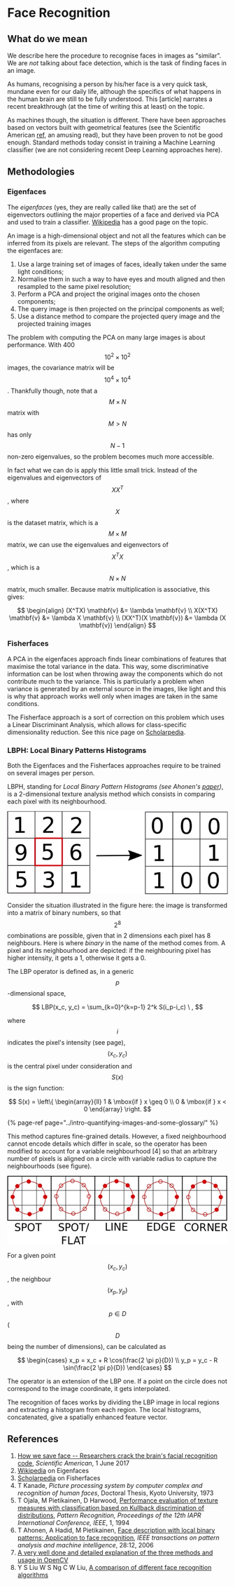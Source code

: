 # Face Recognition

## What do we mean

We describe here the procedure to recognise faces in images as "similar". We are _not_ talking about face detection, which is the task of finding faces in an image.

As humans, recognising a person by his/her face is a very quick task, mundane even for our daily life, although the specifics of what happens in the human brain are still to be fully understood. This \[article\] narrates a recent breakthrough \(at the time of writing this at least\) on the topic.

As machines though, the situation is different. There have been approaches based on vectors built with geometrical features \(see the Scientific American [ref](face-recognition.md#references), an amusing read\), but they have been proven to not be good enough. Standard methods today consist in training a Machine Learning classifier \(we are not considering recent Deep Learning approaches here\).

## Methodologies

### Eigenfaces

The _eigenfaces_ \(yes, they are really called like that\) are the set of eigenvectors outlining the major properties of a face and derived via PCA and used to train a classifier. [Wikipedia](face-recognition.md#references) has a good page on the topic.

An image is a high-dimensional object and not all the features which can be inferred from its pixels are relevant. The steps of the algorithm computing the eigenfaces are:

1. Use a large training set of images of faces, ideally taken under the same light conditions;
2. Normalise them in such a way to have eyes and mouth aligned and then resampled to the same pixel resolution;
3. Perform a PCA and project the original images onto the chosen components;
4. The query image is then projected on the principal components as well;
5. Use a distance method to compare the projected query image and the projected training images

The problem with computing the PCA on many large images is about performance. With 400$$10^2 \times 10^2 $$ images, the covariance matrix will be$$10^4 \times 10^4$$. Thankfully though, note that a$$M \times N$$matrix with $$M > N$$has only$$N-1$$non-zero eigenvalues, so the problem becomes much more accessible.

In fact what we can do is apply this little small trick. Instead of the eigenvalues and eigenvectors of $$XX^T$$, where $$X$$is the dataset matrix, which is a$$M \times M$$matrix, we can use the eigenvalues and eigenvectors of$$X^TX$$, which is a$$N \times N$$matrix, much smaller. Because matrix multiplication is associative, this gives:

$$
\begin{align} (X^TX) \mathbf{v} &= \lambda \mathbf{v} \\ X(X^TX) \mathbf{v} &= \lambda X \mathbf{v} \\ (XX^T)(X \mathbf{v}) &= \lambda (X \mathbf{v}) \end{align}
$$

### Fisherfaces

A PCA in the eigenfaces approach finds linear combinations of features that maximise the total variance in the data. This way, some discriminative information can be lost when throwing away the components which do not contribute much to the variance. This is particularly a problem when variance is generated by an external source in the images, like light and this is why that approach works well only when images are taken in the same conditions.

The Fisherface approach is a sort of correction on this problem which uses a Linear Discriminant Analysis, which allows for class-specific dimensionality reduction. See this nice page on [Scholarpedia](face-recognition.md#references).

### LBPH: Local Binary Patterns Histograms

Both the Eigenfaces and the Fisherfaces approaches require to be trained on several images per person.

LBPH, standing for _Local Binary Pattern Histograms \(_see Ahonen's [paper](face-recognition.md#references)_\)_, is a 2-dimensional texture analysis method which consists in comparing each pixel with its neighbourhood.

![Compare a pixel with its neighbourhood](../../.gitbook/assets/lbph-pixels.jpg)

Consider the situation illustrated in the figure here: the image is transformed into a matrix of binary numbers, so that$$2^8$$combinations are possible, given that in 2 dimensions each pixel has 8 neighbours. Here is where _binary_ in the name of the method comes from. A pixel and its neighbourhood are depicted: if the neighbouring pixel has higher intensity, it gets a 1, otherwise it gets a 0.

The LBP operator is defined as, in a generic$$p$$-dimensional space,

$$
LBP(x_c, y_c) = \sum_{k=0}^{k=p-1} 2^k S(i_p-i_c) \ ,
$$

where$$i$$indicates the pixel's intensity \(see page\),$$(x_c, y_c)$$is the central pixel under consideration and $$S(x)$$is the sign function:

$$
S(x) =
\left\{
    \begin{array}{ll}
        1  & \mbox{if } x \geq 0 \\
        0 & \mbox{if } x < 0
    \end{array}
\right.
$$

{% page-ref page="../intro-quantifying-images-and-some-glossary/" %}

This method captures fine-grained details. However, a fixed neighbourhood cannot encode details which differ in scale, so the operator has been modified to account for a variable neighbourhood \[4\] so that an arbitrary number of pixels is aligned on a circle with variable radius to capture the neighbourhoods \(see figure\).

![](../../.gitbook/assets/lbph-circle.jpg)

For a given point$$(x_c, y_c)$$, the neighbour$$(x_p, y_p)$$, with $$p \in D$$ \($$D$$being the number of dimensions\), can be calculated as

$$
\begin{cases}
x_p = x_c + R \cos(\frac{2 \pi p}{D}) \\
y_p = y_c - R \sin(\frac{2 \pi p}{D})
\end{cases}
$$

The operator is an extension of the LBP one. If a point on the circle does not correspond to the image coordinate, it gets interpolated.

The recognition of faces works by dividing the LBP image in local regions and extracting a histogram from each region. The local histograms, concatenated, give a spatially enhanced feature vector.

## References

1.  [How we save face -- Researchers crack the brain's facial recognition code](https://www.scientificamerican.com/article/how-we-save-face-researchers-crack-the-brains-facial-recognition-code/), _Scientific American_, 1 June 2017
2. [Wikipedia](https://en.wikipedia.org/wiki/Eigenface) on Eigenfaces
3. [Scholarpedia](http://www.scholarpedia.org/article/Fisherfaces) on Fisherfaces
4.  T Kanade, _Picture processing system by computer complex and recognition of human faces_, Doctoral Thesis, Kyoto University, 1973
5.  T Ojala, M Pietikainen, D Harwood, [Performance evaluation of texture measures with classification based on Kullback discrimination of distributions](http://ieeexplore.ieee.org/abstract/document/576366/), _Pattern Recognition, Proceedings of the 12th IAPR International Conference, IEEE_, 1, 1994
6.  T Ahonen, A Hadid, M Pietikainen, [Face description with local binary patterns: Application to face recognition](https://pdfs.semanticscholar.org/7476/922f1f6b69d9425b013613442bd4ee099fbe.pdf), _IEEE transactions on pattern analysis and machine intelligence_, 28:12, 2006
7.  [A very well done and detailed explanation of the three methods and usage in OpenCV](http://eyalarubas.com/face-detection-and-recognition.html)
8.  Y S Liu W S Ng C W Liu, [A comparison of different face recognition algorithms](http://cs.unc.edu/~chunwei/papers/2009pr_face_recog.pdf)

